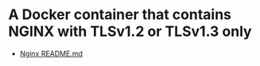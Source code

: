 # A Docker container that contains NGINX with TLSv1.2 or TLSv1.3 only

- [Nginx README.md](./srcs/requirements/nginx/README.md)